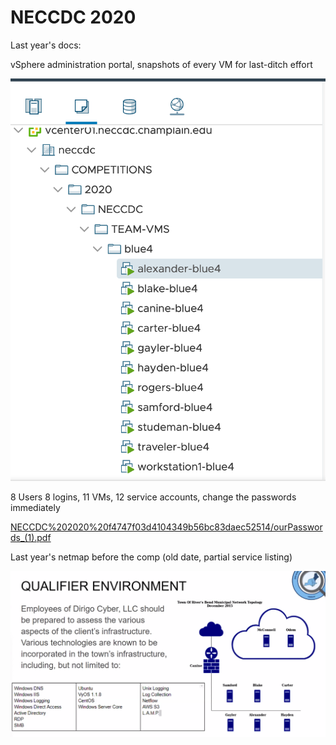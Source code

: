 # NECCDC 2020

Last year's docs:

vSphere administration portal, snapshots of every VM for last-ditch effort

![NECCDC%202020%20f4747f03d4104349b56bc83daec52514/image_(1).png](NECCDC%202020%20f4747f03d4104349b56bc83daec52514/image_(1).png)

8 Users 8 logins, 11 VMs, 12 service accounts, change the passwords immediately

[NECCDC%202020%20f4747f03d4104349b56bc83daec52514/ourPasswords_(1).pdf](NECCDC%202020%20f4747f03d4104349b56bc83daec52514/ourPasswords_(1).pdf)

Last year's netmap before the comp (old date, partial service listing)

![NECCDC%202020%20f4747f03d4104349b56bc83daec52514/image_(2).png](NECCDC%202020%20f4747f03d4104349b56bc83daec52514/image_(2).png)